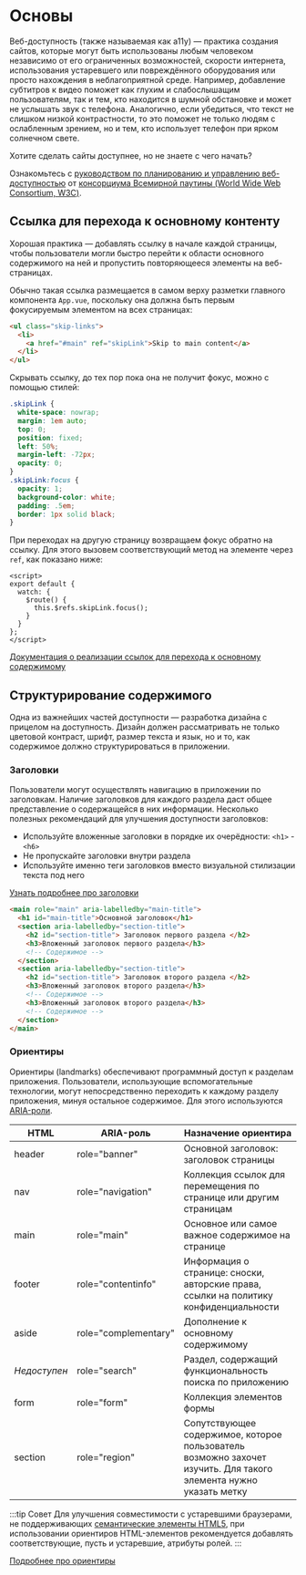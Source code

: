 # Основы

Веб-доступность (также называемая как a11y) — практика создания сайтов, которые могут быть использованы любым человеком независимо от его ограниченных возможностей, скорости интернета, использования устаревшего или повреждённого оборудования или просто нахождения в неблагоприятной среде. Например, добавление субтитров к видео поможет как глухим и слабослышащим пользователям, так и тем, кто находится в шумной обстановке и может не услышать звук с телефона. Аналогично, если убедиться, что текст не слишком низкой контрастности, то это поможет не только людям с ослабленным зрением, но и тем, кто использует телефон при ярком солнечном свете.

Хотите сделать сайты доступнее, но не знаете с чего начать?

Ознакомьтесь с [руководством по планированию и управлению веб-доступностью](https://www.w3.org/WAI/planning-and-managing/) от [консорциума Всемирной паутины (World Wide Web Consortium, W3C)](https://www.w3.org/).

## Ссылка для перехода к основному контенту

Хорошая практика — добавлять ссылку в начале каждой страницы, чтобы пользователи могли быстро перейти к области основного содержимого на ней и пропустить повторяющееся элементы на веб-страницах.

Обычно такая ссылка размещается в самом верху разметки главного компонента `App.vue`, поскольку она должна быть первым фокусируемым элементом на всех страницах:

```html
<ul class="skip-links">
  <li>
    <a href="#main" ref="skipLink">Skip to main content</a>
  </li>
</ul>
```

Скрывать ссылку, до тех пор пока она не получит фокус, можно с помощью стилей:

```css
.skipLink {
  white-space: nowrap;
  margin: 1em auto;
  top: 0;
  position: fixed;
  left: 50%;
  margin-left: -72px;
  opacity: 0;
}
.skipLink:focus {
  opacity: 1;
  background-color: white;
  padding: .5em;
  border: 1px solid black;
}
```

При переходах на другую страницу возвращаем фокус обратно на ссылку. Для этого вызовем соответствующий метод на элементе через `ref`, как показано ниже:

```vue
<script>
export default {
  watch: {
    $route() {
      this.$refs.skipLink.focus();
    }
  }
};
</script>
```

<common-codepen-snippet title="Ссылка для перехода к основному контенту" slug="GRrvQJa" :height="350" tab="js,result" theme="light" :preview="false" :editable="false" />

[Документация о реализации ссылок для перехода к основному содержимому](https://www.w3.org/WAI/WCAG21/Techniques/general/G1.html)

## Структурирование содержимого

Одна из важнейших частей доступности — разработка дизайна с прицелом на доступность. Дизайн должен рассматривать не только цветовой контраст, шрифт, размер текста и язык, но и то, как содержимое должно структурироваться в приложении.

### Заголовки

Пользователи могут осуществлять навигацию в приложении по заголовкам. Наличие заголовков для каждого раздела даст общее представление о содержащейся в них информации. Несколько полезных рекомендаций для улучшения доступности заголовков:

- Используйте вложенные заголовки в порядке их очерёдности: `<h1>` - `<h6>`
- Не пропускайте заголовки внутри раздела
- Используйте именно теги заголовков вместо визуальной стилизации текста под него

[Узнать подробнее про заголовки](https://www.w3.org/TR/UNDERSTANDING-WCAG20/navigation-mechanisms-descriptive.html)

```html
<main role="main" aria-labelledby="main-title">
  <h1 id="main-title">Основной заголовок</h1>
  <section aria-labelledby="section-title">
    <h2 id="section-title"> Заголовок первого раздела </h2>
    <h3>Вложенный заголовок первого раздела</h3>
    <!-- Содержимое -->
  </section>
  <section aria-labelledby="section-title">
    <h2 id="section-title"> Заголовок второго раздела </h2>
    <h3>Вложенный заголовок второго раздела</h3>
    <!-- Содержимое -->
    <h3>Вложенный заголовок второго раздела</h3>
    <!-- Содержимое -->
  </section>
</main>
```

### Ориентиры

Ориентиры (landmarks) обеспечивают программный доступ к разделам приложения. Пользователи, использующие вспомогательные технологии, могут непосредственно переходить к каждому разделу приложения, минуя остальное содержимое. Для этого используются [ARIA-роли](https://developer.mozilla.org/en-US/docs/Web/Accessibility/ARIA/Roles).

| HTML         | ARIA-роль            | Назначение ориентира                                                                                             |
|--------------|----------------------|------------------------------------------------------------------------------------------------------------------|
| header       | role="banner"        | Основной заголовок: заголовок страницы                                                                           |
| nav          | role="navigation"    | Коллекция ссылок для перемещения по странице или другим страницам                                                |
| main         | role="main"          | Основное или самое важное содержимое на странице                                                                 |
| footer       | role="contentinfo"   | Информация о странице: сноски, авторские права, ссылки на политику конфиденциальности                            |
| aside        | role="complementary" | Дополнение к основному содержимому                                                                               |
| _Недоступен_ | role="search"        | Раздел, содержащий функциональность поиска по приложению                                                         |
| form         | role="form"          | Коллекция элементов формы                                                                                        |
| section      | role="region"        | Сопутствующее содержимое, которое пользователь возможно захочет изучить. Для такого элемента нужно указать метку |

:::tip Совет
Для улучшения совместимости с устаревшими браузерами, не поддерживающих [семантические элементы HTML5](https://caniuse.com/#feat=html5semantic), при использовании ориентиров HTML-элементов рекомендуется добавлять соответствующие, пусть и устаревшие, атрибуты ролей.
:::

[Подробнее про ориентиры](https://www.w3.org/TR/wai-aria-1.2/#landmark_roles)
